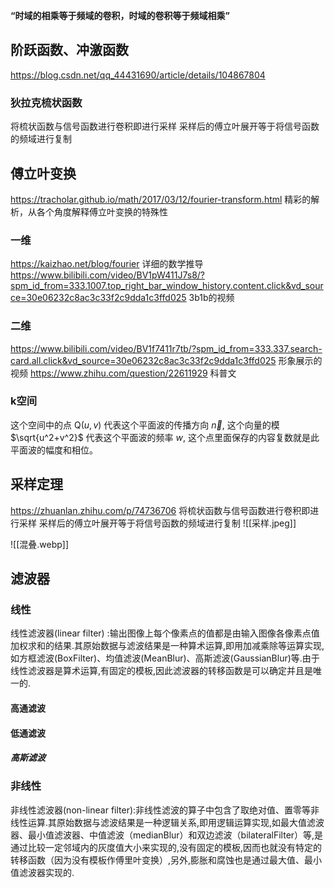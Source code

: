 **“时域的相乘等于频域的卷积，时域的卷积等于频域相乘”**
## 阶跃函数、冲激函数
https://blog.csdn.net/qq_44431690/article/details/104867804
### 狄拉克梳状函数
将梳状函数与信号函数进行卷积即进行采样
采样后的傅立叶展开等于将信号函数的频域进行复制

## 傅立叶变换
https://tracholar.github.io/math/2017/03/12/fourier-transform.html
精彩的解析，从各个角度解释傅立叶变换的特殊性
### 一维
https://kaizhao.net/blog/fourier
详细的数学推导
https://www.bilibili.com/video/BV1pW411J7s8/?spm_id_from=333.1007.top_right_bar_window_history.content.click&vd_source=30e06232c8ac3c33f2c9dda1c3ffd025
3b1b的视频
### 二维
https://www.bilibili.com/video/BV1f7411r7tb/?spm_id_from=333.337.search-card.all.click&vd_source=30e06232c8ac3c33f2c9dda1c3ffd025
形象展示的视频
https://www.zhihu.com/question/22611929
科普文

### k空间

这个空间中的点 $\mathrm{Q}(u, v)$ 代表这个平面波的传播方向 $\vec{n}$, 这个向量的模 $\sqrt{u^2+v^2}$ 代表这个平面波的频率 $w$, 这个点里面保存的内容复数就是此平面波的幅度和相位。


## 采样定理
https://zhuanlan.zhihu.com/p/74736706
将梳状函数与信号函数进行卷积即进行采样
采样后的傅立叶展开等于将信号函数的频域进行复制
![[采样.jpeg]]

![[混叠.webp]]

## 滤波器

### 线性
线性滤波器(linear filter) :输出图像上每个像素点的值都是由输入图像各像素点值加权求和的结果.其原始数据与滤波结果是一种算术运算,即用加减乘除等运算实现,如方框滤波(BoxFilter)、均值滤波(MeanBlur)、高斯滤波(GaussianBlur)等.由于线性滤波器是算术运算,有固定的模板,因此滤波器的转移函数是可以确定并且是唯一的.

#### 高通滤波

#### 低通滤波
##### 高斯滤波

### 非线性
非线性滤波器(non-linear filter):非线性滤波的算子中包含了取绝对值、置零等非线性运算.其原始数据与滤波结果是一种逻辑关系,即用逻辑运算实现,如最大值滤波器、最小值滤波器、中值滤波（medianBlur）和双边滤波（bilateralFilter）等,是通过比较一定邻域内的灰度值大小来实现的,没有固定的模板,因而也就没有特定的转移函数（因为没有模板作傅里叶变换）,另外,膨胀和腐蚀也是通过最大值、最小值滤波器实现的.

